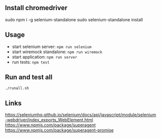 ## Install chromedriver
sudo npm i -g selenium-standalone
sudo selenium-standalone install

## Usage
- start selenium server: `npm run selenium`
- start wiremock standalone: `npm run wiremock`
- start application: `npm run server`
- run tests: `npm test`

## Run and test all
```
./runall.sh
```

## Links
https://seleniumhq.github.io/selenium/docs/api/javascript/module/selenium-webdriver/index_exports_WebElement.html  
https://www.npmjs.com/package/superagent  
https://www.npmjs.com/package/superagent-promise  

